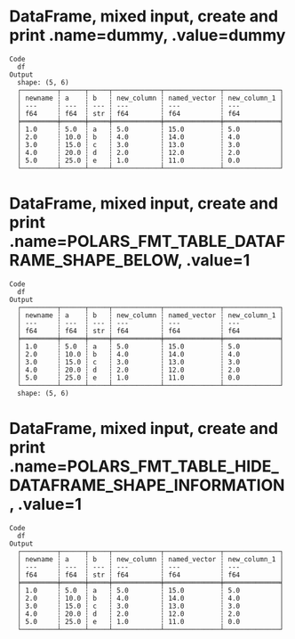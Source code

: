 # DataFrame, mixed input, create and print .name=dummy, .value=dummy

    Code
      df
    Output
      shape: (5, 6)
      ┌─────────┬──────┬─────┬────────────┬──────────────┬──────────────┐
      │ newname ┆ a    ┆ b   ┆ new_column ┆ named_vector ┆ new_column_1 │
      │ ---     ┆ ---  ┆ --- ┆ ---        ┆ ---          ┆ ---          │
      │ f64     ┆ f64  ┆ str ┆ f64        ┆ f64          ┆ f64          │
      ╞═════════╪══════╪═════╪════════════╪══════════════╪══════════════╡
      │ 1.0     ┆ 5.0  ┆ a   ┆ 5.0        ┆ 15.0         ┆ 5.0          │
      │ 2.0     ┆ 10.0 ┆ b   ┆ 4.0        ┆ 14.0         ┆ 4.0          │
      │ 3.0     ┆ 15.0 ┆ c   ┆ 3.0        ┆ 13.0         ┆ 3.0          │
      │ 4.0     ┆ 20.0 ┆ d   ┆ 2.0        ┆ 12.0         ┆ 2.0          │
      │ 5.0     ┆ 25.0 ┆ e   ┆ 1.0        ┆ 11.0         ┆ 0.0          │
      └─────────┴──────┴─────┴────────────┴──────────────┴──────────────┘

# DataFrame, mixed input, create and print .name=POLARS_FMT_TABLE_DATAFRAME_SHAPE_BELOW, .value=1

    Code
      df
    Output
      ┌─────────┬──────┬─────┬────────────┬──────────────┬──────────────┐
      │ newname ┆ a    ┆ b   ┆ new_column ┆ named_vector ┆ new_column_1 │
      │ ---     ┆ ---  ┆ --- ┆ ---        ┆ ---          ┆ ---          │
      │ f64     ┆ f64  ┆ str ┆ f64        ┆ f64          ┆ f64          │
      ╞═════════╪══════╪═════╪════════════╪══════════════╪══════════════╡
      │ 1.0     ┆ 5.0  ┆ a   ┆ 5.0        ┆ 15.0         ┆ 5.0          │
      │ 2.0     ┆ 10.0 ┆ b   ┆ 4.0        ┆ 14.0         ┆ 4.0          │
      │ 3.0     ┆ 15.0 ┆ c   ┆ 3.0        ┆ 13.0         ┆ 3.0          │
      │ 4.0     ┆ 20.0 ┆ d   ┆ 2.0        ┆ 12.0         ┆ 2.0          │
      │ 5.0     ┆ 25.0 ┆ e   ┆ 1.0        ┆ 11.0         ┆ 0.0          │
      └─────────┴──────┴─────┴────────────┴──────────────┴──────────────┘
      shape: (5, 6)

# DataFrame, mixed input, create and print .name=POLARS_FMT_TABLE_HIDE_DATAFRAME_SHAPE_INFORMATION, .value=1

    Code
      df
    Output
      ┌─────────┬──────┬─────┬────────────┬──────────────┬──────────────┐
      │ newname ┆ a    ┆ b   ┆ new_column ┆ named_vector ┆ new_column_1 │
      │ ---     ┆ ---  ┆ --- ┆ ---        ┆ ---          ┆ ---          │
      │ f64     ┆ f64  ┆ str ┆ f64        ┆ f64          ┆ f64          │
      ╞═════════╪══════╪═════╪════════════╪══════════════╪══════════════╡
      │ 1.0     ┆ 5.0  ┆ a   ┆ 5.0        ┆ 15.0         ┆ 5.0          │
      │ 2.0     ┆ 10.0 ┆ b   ┆ 4.0        ┆ 14.0         ┆ 4.0          │
      │ 3.0     ┆ 15.0 ┆ c   ┆ 3.0        ┆ 13.0         ┆ 3.0          │
      │ 4.0     ┆ 20.0 ┆ d   ┆ 2.0        ┆ 12.0         ┆ 2.0          │
      │ 5.0     ┆ 25.0 ┆ e   ┆ 1.0        ┆ 11.0         ┆ 0.0          │
      └─────────┴──────┴─────┴────────────┴──────────────┴──────────────┘

